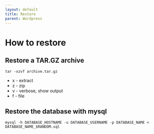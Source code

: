 ```yaml
---
layout: default
title: Restore      
parent: Wordpress
---
```


# How to restore


## Restore a TAR.GZ archive

````
tar -xzvf archive.tar.gz
````

* x - extract
* z - zip
* v - verbose, show output
* f - file


## Restore the database with mysql

````
mysql -h DATABASE_HOSTNAME -u DATABASE_USERNAME -p DATABASE_NAME < DATABASE_NAME_$RANDOM.sql
````
